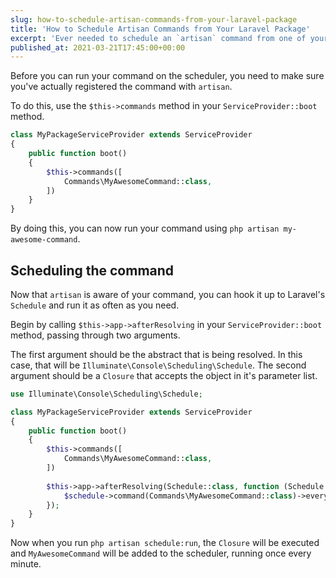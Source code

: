 ```yaml
---
slug: how-to-schedule-artisan-commands-from-your-laravel-package
title: 'How to Schedule Artisan Commands from Your Laravel Package'
excerpt: 'Ever needed to schedule an `artisan` command from one of your Laravel packages but couldn''t figure out how to do it? Let me show you!'
published_at: 2021-03-21T17:45:00+00:00
---
```

Before you can run your command on the scheduler, you need to make sure you've actually registered the command with `artisan`.

To do this, use the `$this->commands` method in your `ServiceProvider::boot` method.

```php
class MyPackageServiceProvider extends ServiceProvider
{
    public function boot()
    {
        $this->commands([
            Commands\MyAwesomeCommand::class,
        ])
    }
}
```

By doing this, you can now run your command using `php artisan my-awesome-command`.

## Scheduling the command

Now that `artisan` is aware of your command, you can hook it up to Laravel's `Schedule` and run it as often as you need.

Begin by calling `$this->app->afterResolving` in your `ServiceProvider::boot` method, passing through two arguments.

The first argument should be the abstract that is being resolved. In this case, that will be `Illuminate\Console\Scheduling\Schedule`. The second argument should be a `Closure` that accepts the object in it's parameter list.

```php
use Illuminate\Console\Scheduling\Schedule;

class MyPackageServiceProvider extends ServiceProvider
{
    public function boot()
    {
        $this->commands([
            Commands\MyAwesomeCommand::class,
        ])
		  
        $this->app->afterResolving(Schedule::class, function (Schedule $schedule) {
            $schedule->command(Commands\MyAwesomeCommand::class)->everyMinute();
        });
    }
}
```

Now when you run `php artisan schedule:run`, the `Closure` will be executed and `MyAwesomeCommand` will be added to the scheduler, running once every minute.